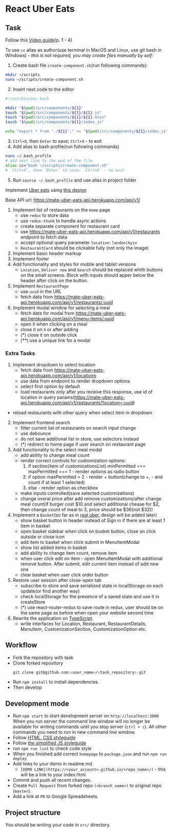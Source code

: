 # React Uber Eats

## Task
Follow this [Video guide](https://www.youtube.com/playlist?list=PL7FuXFaDeEX0MZnk9tC1tNfjoN4hnc6tl)(p. 1 - 4)

To use `cc` alias as author(use terminal in MacOS and Linux, use git bash in Windows) - *this is not required, you may create files manually by self*:

1. Create bash file `create-component.sh`(run following commands):
```bash
mkdir ~/scripts
nano ~/scripts/create-component.sh
```
2. Insert next code to the editor
```bash
#!/usr/bin/env bash

mkdir "$(pwd)/src/components/${1}"
touch "$(pwd)/src/components/${1}/${1}.js"
touch "$(pwd)/src/components/${1}/${1}.scss"
touch "$(pwd)/src/components/${1}/index.js"

echo "export * from './${1}';" >> "$(pwd)/src/components/${1}/index.js"
```
3. `Ctrl+O`, then `Enter` to save; `Ctrl+X` - to exit
4. Add alias to bash profile(run following commands)
```bash
nano ~/.bash_profile
# add next line to the end of the file
alias cc="bash ~/scripts/create-component.sh"
# `Ctrl+O`, then `Enter` to save; `Ctrl+X` - to exit
```
5. Run `source ~/.bash_profile` and use alias in project folder

Implement [Uber eats](https://www.ubereats.com/en-UA/feed/?pl=JTdCJTIyYWRkcmVzcyUyMiUzQSUyMkt5aXYlMjIlMkMlMjJyZWZlcmVuY2UlMjIlM0ElMjJDaElKQlVWYTRVN1AxRUFSX2tZQkY5SXhTWFklMjIlMkMlMjJyZWZlcmVuY2VUeXBlJTIyJTNBJTIyZ29vZ2xlX3BsYWNlcyUyMiUyQyUyMmxhdGl0dWRlJTIyJTNBNTAuNDQ5ODU4NyUyQyUyMmxvbmdpdHVkZSUyMiUzQTMwLjUyMzY0OTYlN0Q%3D)
using [this design](https://www.figma.com/file/cABVXdvRdGiXYzffeOE4gG/Uber-Eats-Adaptive-Dev-Copy?node-id=0%3A1)

Base API url: https://mate-uber-eats-api.herokuapp.com/api/v1/

1. Implement list of restaurants on the `Home` page
    - use `redux` to store data
    - use `redux-thunk` to handle async actions
    - create separate component for restaurant card
    - use https://mate-uber-eats-api.herokuapp.com/api/v1/restaurants endpoint to fetch data
    - accept optional query parameter `location`: `london|kyiv` 
    - `RestaurantCard` should be clickable fully (not only the image) 
2. Implement basic header markup
3. Implement footer
4. Add functionality and styles for mobile and tablet versions
    - `Location`, `Deliver now` and `Search` should be replaced whith buttons on the small screens.
    Block with inputs should apper below the header after click on the button. 
5. Implement `RestaurantPage`
    - use `uuid` in the URL
    - fetch data from https://mate-uber-eats-api.herokuapp.com/api/v1/restaurants/:uuid
6. Implement modal window for selecting a meal
    - fetch data for modal from https://mate-uber-eats-api.herokuapp.com/api/v1/menu-items/:uuid
    - open it when clicking on a meal
    - close it on `X` or after adding
    - (\*) close it on outside click
    - (\*\*) use a unique link for a modal

### Extra Tasks
1. Implement dropdown to select location
    - fetch data from https://mate-uber-eats-api.herokuapp.com/api/v1/locations
    - use data from endpoint to render dropdown options
    - select first option by default
    - load restaurants only after you receive this response, use id of location in query params(https://mate-uber-eats-api.herokuapp.com/api/v1/restaurants?location=:uuid)
  - reload restaurants with other query when select item in dropdown
2. Implement frontend search
    - filter current list of restaurants on search input change
    - use debounce
    - do not save additional list in store, use selectors instead
    - (\*) redirect to home page if user search on restaurant page
3. Add functionality to the select meal modal
    - add ability to change meal count
    - render correct controls for customization options:
        1. if section(item of customizationsList) minPermitted === maxPermitted === 1 - render options as radio button
        2. if option maxPermitted > 2 - render + button(change to +, - and count if at least 1 selected)
        3. else - render option as checkbox
    - make inputs controlled(save selected customizations)
    - change overal price after add remove customizations/after change meal count(if burger cost $10 and select additional chease for $2, then change count of meal to 3, price should be $36(not $32))
4. Implement a `Basket`(so far as in [real uber](https://www.ubereats.com), design will be added later)
    - show basket button in header instead of Sign in if there are at least 1 item in basket
    - open basket sidebar when click on busket button, close on click outside or close icon
    - add item to basket when click submit in MenuItemModal
    - show list added items in basket
    - add ability to change item count, remove item 
    - when user click edit on item - open MenuItemModal with additional remove button. After submit, edit current item instead of add new one
    - clear basket when user click order button
5. Restore user session after close-open tab
    - subscribe to store and save serialized state in localStorage on each update(or find another way)
    - check localStorage for the presence of a saved state and use it in createStore
    - (\*) use react-router-redux to save route in redux, user should be on the same page as before when open your website second time
6. Rewrite the application on [TypeScript](https://www.typescriptlang.org/).
    - write interfaces for Location, Restaurant, RestaurantDetails, MenuItem, CustomizationSection, CustomizationOption etc.

## Workflow
- Fork the repository with task
- Clone forked repository 
    ```bash
    git clone git@github.com:<user_name>/<task_repository>.git
    ```
- Run `npm install` to install dependencies.
- Then develop

## Development mode 
- Run `npm start` to start development server on `http://localhost:3000`
    When you run server the command line window will no longer be available for 
    writing commands until you stop server (`ctrl + c`). All other commands you 
    need to run in new command line window.
- Follow [HTML, CSS styleguide](https://mate-academy.github.io/style-guides/htmlcss.html)
- Follow [the simplified JS styleguide](https://mate-academy.github.io/style-guides/javascript-standard-modified)
- run `npm run lint` to check code style
- When you finished add correct `homepage` to `package.json` and run `npm run deploy` 
- Add links to your demo in readme.md.
  - `[DEMO LINK](https://<your_account>.github.io/<repo_name>/)` - this will be a 
  link to your index.html
- Commit and push all recent changes.
- Create `Pull Request` from forked repo `(<branch_name>)` to original repo 
(`master`).
- Add a link at `PR` to Google Spreadsheets.

## Project structure
You should be writing your code in `src/` directory.
